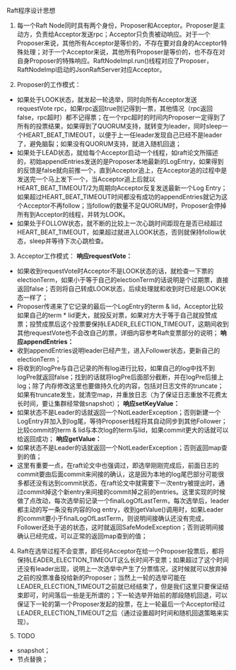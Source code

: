 Raft程序设计思想

1. 每一个Raft Node同时具有两个身份，Proposer和Acceptor。Proposer是主动方，负责给Acceptor发送rpc；Acceptor只负责被动响应。对于一个Proposer来说，其他所有Acceptor是等价的，不存在要对自身的Acceptor特殊处理；对于一个Acceptor来说，其他所有Proposer是等价的，也不存在对自身Proposer的特殊响应。RaftNodeImpl.run()线程对应了Proposer，RaftNodeImpl启动的JsonRaftServer对应Acceptor。

2. Proposer的工作模式：
* 如果处于LOOK状态，就发起一轮选举，同时向所有Acceptor发送requestVote rpc，如果rpc返回true则记得到一票，其他情况（rpc返回false，rpc超时）都不记得票；在一个rpc超时的时间内Proposer一定得到了所有的投票结果，如果得到了QUORUM支持，就转变为leader，同时sleep一个HEART_BEAT_TIMEOUT，以便于上一任leader发现自己已经不是leader了，避免脑裂；如果没有QUORUM支持，就进入随机回退；
* 如果处于LEAD状态，就给每个Acceptor启动一个线程，如raft论文所描述的，初始appendEntries发送的是Proposer本地最新的LogEntry，如果得到的反馈是false就向前推一个，直到Acceptor追上，在Acceptor追的过程中是发送完一个马上发下一个，当Acceptor追上后就以HEART_BEAT_TIMEOUT/2为周期向Acceptor反复发送最新一个Log Entry；如果超过HEART_BEAT_TIMEOUT时间都没有成功的appendEntries就记为这个Acceptor不再follow；当follow的数量不足QUORUM时，Proposer会停掉所有到Acceptor的线程，并转为LOOK。
* 如果处于FOLLOW状态，就不断的比较上一次心跳时间距现在是否已经超过HEART_BEAT_TIMEOUT，如果超过就进入LOOK状态，否则就保持follow状态，sleep并等待下次心跳检查。

3. Acceptor工作模式：
**响应requestVote：**
* 如果收到requestVote时Acceptor不是LOOK状态的话，就检查一下票的electionTerm，如果小于等于自己的electionTerm的话说明是个过期票，直接返回false；否则将自己转成LOOK状态，后续处理就和收到时已经是LOOK状态一样了；
* Proposer传递来了它记录的最后一个LogEntry的term & lid，Acceptor比较如果自己的term * lid更大，就投反对票，如果对方大于等于自己就投赞成票；投赞成票后这个投票要保持LEADER_ELECTION_TIMEOUT，这期间收到其他requestVote也不会改自己的票，详细内容参考Raft变票部分的说明；
**响应appendEntries：**
* 收到appendEntries说明leader已经产生，进入Follower状态，更新自己的electionTerm；
* 将收到的logPre与自己记录的所有log进行比较，如果自己的log中找不到logPre就返回false；找到的话就将logPre后面部分截断，并在logPre后接上log；除了内存修改这里也要做持久化的内容，包括对日志文件的truncate；如果有truncate发生，就清空map，并重放日志（为了保证日志重放不花费太长时间，要让集群经常做snapshot）；
**响应setKeyValue：**
* 如果状态不是Leader的话就返回一个NotLeaderException；否则新建一个LogEntry并加入到log尾，等待Proposer线程将其自动同步到其他Follower；比较commit的term & lid与本次log的term与lid，如果commit更大的话就可以给返回成功；
**响应getValue：**
* 如果状态不是Leader的话就返回一个NotLeaderException；否则返回map查到的值；
* 这里有重要一点，在raft论文中也强调过，即选举刚刚完成后，前面日志的commit要由后面commit来间接的确认，这是因为本地的log尾巴部分可能很多都还没有达到commit状态，在raft论文中就需要下一次entry被提出时，通过commit掉这个新entry来间接的commit掉之前的entries。这里实现的时候做了点改动，每次选举前记录一个finalLogOfLastTerm，每次选举后，leader都主动的写一条没有内容的log entry，收到getValue()调用时，如果Leader的commit要小于finalLogOfLastTerm，则说明间接确认还没有完成，Follower还处于追的状态，这时就返回SafeModeException；否则说明间接确认已经完成，可以正常的返回map查到的值；

4. Raft在选举过程不会变票，即任何Acceptor在给一个Proposer投票后，都将保持LEADER_ELECTION_TIMEOUT这么长时间不变票；如果超过了这个时间还没有leader出现，说明上一次选举中产生了分票情况，这时候就可以放弃掉之前的投票准备投给新的Proposer；当然上一轮的选举可能在LEADER_ELECTION_TIMEOUT之前就已经结束了，但是我们这里只要保证结束即可，时间落后一些是无所谓的；下一轮选举开始前的那段随机回退，可以保证下一轮的第一个Proposer发起的投票，在上一轮最后一个Acceptor经过LEADER_ELECTION_TIMEOUT之后（通过设置超时时间和随机回退策略来实现）。

5. TODO
* snapshot；
* 节点替换；
